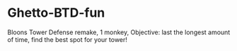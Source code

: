 # Ghetto-BTD-fun
Bloons Tower Defense remake, 1 monkey, Objective: last the longest amount of time, find the best spot for your tower!  

